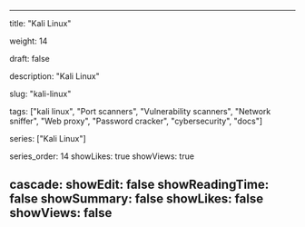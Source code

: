 ---

title: "Kali Linux"

weight: 14

draft: false

description: "Kali Linux"

slug: "kali-linux"

tags: ["kali linux", "Port scanners", "Vulnerability scanners", "Network sniffer", "Web proxy", "Password cracker", "cybersecurity", "docs"]

series: ["Kali Linux"]

series_order: 14
showLikes: true
showViews: true

cascade:
  showEdit: false
  showReadingTime: false
  showSummary: false
  showLikes: false
  showViews: false
---